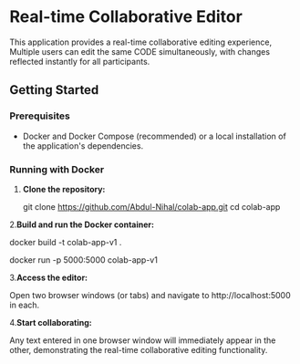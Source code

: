 # Real-time Collaborative Editor

This application provides a real-time collaborative editing experience, Multiple users can edit the same CODE simultaneously, with changes reflected instantly for all participants.

## Getting Started

### Prerequisites

* Docker and Docker Compose (recommended) or a local installation of the application's dependencies.

### Running with Docker

1. **Clone the repository:**

   git clone https://github.com/Abdul-Nihal/colab-app.git
   cd colab-app
   
2.**Build and run the Docker container:**

  docker build -t colab-app-v1 .

  docker run -p 5000:5000 colab-app-v1
  
3.**Access the editor:**

 Open two browser windows (or tabs) and navigate to 
 http://localhost:5000 
 in each.

4.**Start collaborating:**

  Any text entered in one browser window will immediately appear in the other, demonstrating the real-time collaborative editing functionality.
  
